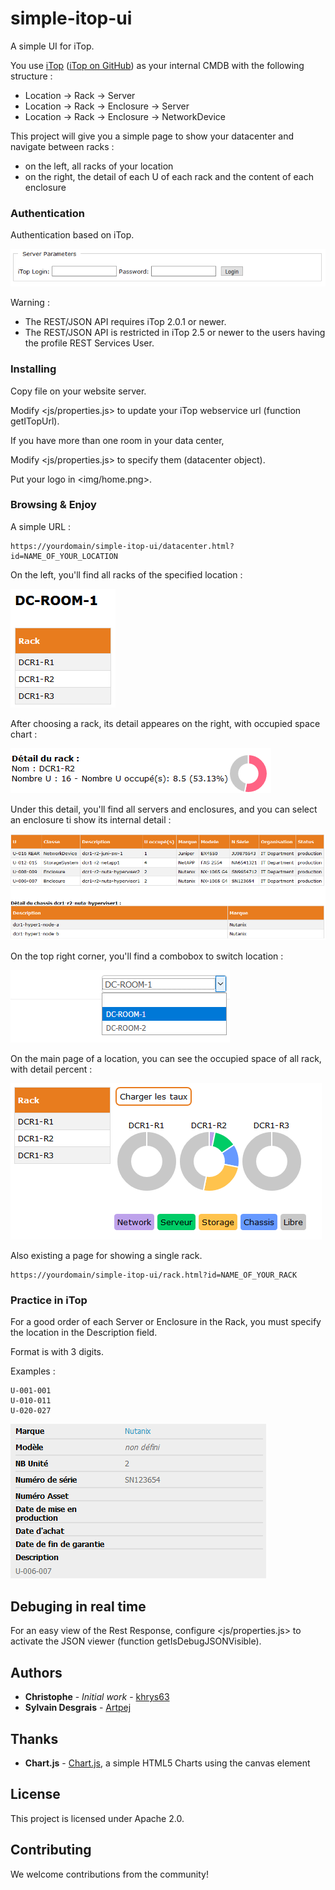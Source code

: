 # simple-itop-ui
A simple UI for iTop.
  
You use [iTop](https://www.combodo.com/itop) ([iTop on GitHub](https://github.com/Combodo/iTop)) as your internal CMDB with the following structure :
* Location -> Rack -> Server
* Location -> Rack -> Enclosure -> Server
* Location -> Rack -> Enclosure -> NetworkDevice

This project will give you a simple page to show your datacenter and navigate between racks :
* on the left, all racks of your location
* on the right, the detail of each U of each rack and the content of each enclosure

### Authentication
Authentication based on iTop.

![iTop login](screenshot/itoplogin.png)

Warning : 
- The REST/JSON API requires iTop 2.0.1 or newer.
- The REST/JSON API is restricted in iTop 2.5 or newer to the users having the profile REST Services User.

### Installing
Copy file on your website server.

Modify <js/properties.js> to update your iTop webservice url (function getITopUrl).

If you have more than one room in your data center,

Modify <js/properties.js> to specify them (datacenter object).

Put your logo in <img/home.png>.

### Browsing & Enjoy
A simple URL :
```
https://yourdomain/simple-itop-ui/datacenter.html?id=NAME_OF_YOUR_LOCATION
```

On the left, you'll find all racks of the specified location :

![iTop location](screenshot/itopallrack.png)

After choosing a rack, its detail appeares on the right, with occupied space chart :

![iTop location](screenshot/itoprackdetail.png)

Under this detail, you'll find all servers and enclosures, and you can select an enclosure ti show its internal detail :

![iTop location](screenshot/itoprackandenclosure.png)

On the top right corner, you'll find a combobox to switch location :

![iTop location](screenshot/itopswitchlocation.png)

On the main page of a location, you can see the occupied space of all rack, with detail percent :

![iTop location](screenshot/itopspace.png)


Also existing a page for showing a single rack.
```
https://yourdomain/simple-itop-ui/rack.html?id=NAME_OF_YOUR_RACK
```

### Practice in iTop
For a good order of each Server or Enclosure in the Rack, you must specify the location in the Description field.

Format is <U-From-To> with 3 digits.

Examples :
```
U-001-001
U-010-011
U-020-027
```

![iTop location](screenshot/itopUandDesc.png)

## Debuging in real time
For an easy view of the Rest Response, configure <js/properties.js> to activate the JSON viewer (function getIsDebugJSONVisible).

## Authors
* **Christophe** - *Initial work* - [khrys63](https://github.com/khrys63)
* **Sylvain Desgrais** - [Artpej](https://github.com/Artpej)

## Thanks
* **Chart.js** - [Chart.js](https://github.com/chartjs/Chart.js), a simple HTML5 Charts using the canvas element

## License
This project is licensed under Apache 2.0.

## Contributing
We welcome contributions from the community!